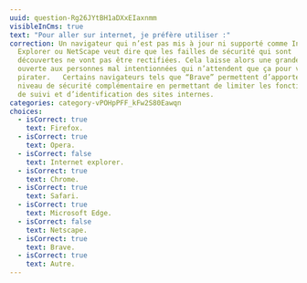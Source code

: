 ```yaml
---
uuid: question-Rg26JYtBH1aDXxEIaxnmm
visibleInCms: true
text: "Pour aller sur internet, je préfère utiliser :"
correction: Un navigateur qui n’est pas mis à jour ni supporté comme Internet
  Explorer ou NetScape veut dire que les failles de sécurité qui sont
  découvertes ne vont pas être rectifiées. Cela laisse alors une grande porte
  ouverte aux personnes mal intentionnées qui n’attendent que ça pour vous
  pirater.   Certains navigateurs tels que “Brave” permettent d’apporter un
  niveau de sécurité complémentaire en permettant de limiter les fonctionnalités
  de suivi et d’identification des sites internes.
categories: category-vPOHpPFF_kFw2S80Eawqn
choices:
  - isCorrect: true
    text: Firefox.
  - isCorrect: true
    text: Opera.
  - isCorrect: false
    text: Internet explorer.
  - isCorrect: true
    text: Chrome.
  - isCorrect: true
    text: Safari.
  - isCorrect: true
    text: Microsoft Edge.
  - isCorrect: false
    text: Netscape.
  - isCorrect: true
    text: Brave.
  - isCorrect: true
    text: Autre.
---
```

